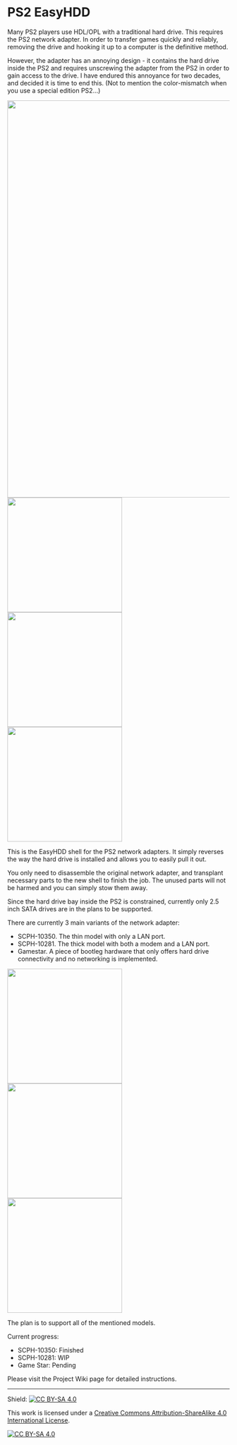 # PS2 EasyHDD

Many PS2 players use HDL/OPL with a traditional hard drive. This requires the PS2 network adapter. In order to transfer games quickly and reliably, removing the drive and hooking it up to a computer is the definitive method.

However, the adapter has an annoying design - it contains the hard drive inside the PS2 and requires unscrewing the adapter from the PS2 in order to gain access to the drive. I have endured this annoyance for two decades, and decided it is time to end this. (Not to mention the color-mismatch when you use a special edition PS2...)

<img width="900" src="https://github.com/jeffqchen/PS2EasyHDD/assets/25773768/4fd5e88e-4c01-4bcf-a07d-94a647c533dc">
<img width="260" src="https://github.com/jeffqchen/PS2EasyHDD/assets/25773768/cbf7f49d-89d0-48dc-979a-1ae9ca34dd44"> <img width="260" src="https://github.com/jeffqchen/PS2EasyHDD/assets/25773768/4fd6c3ee-3948-4e2a-8242-db25c6e4d845"> <img width="260" src="https://github.com/jeffqchen/PS2EasyHDD/assets/25773768/b5dda8d8-4696-4230-9d22-8acaf98a9a24">

This is the EasyHDD shell for the PS2 network adapters. It simply reverses the way the hard drive is installed and allows you to easily pull it out.

You only need to disassemble the original network adapter, and transplant necessary parts to the new shell to finish the job. The unused parts will not be harmed and you can simply stow them away.

Since the hard drive bay inside the PS2 is constrained, currently only 2.5 inch SATA drives are in the plans to be supported.

There are currently 3 main variants of the network adapter:
- SCPH-10350. The thin model with only a LAN port.
- SCPH-10281. The thick model with both a modem and a LAN port.
- Gamestar. A piece of bootleg hardware that only offers hard drive connectivity and no networking is implemented.
<img width="260" src="https://github.com/jeffqchen/PS2EasyHDD/assets/25773768/3dae5223-51e2-4c1d-8b0a-1a26d8518c04">
<img width="260" src="https://github.com/jeffqchen/PS2EasyHDD/assets/25773768/164e54a8-65c8-45e5-854a-024a7c6d4f74">
<img width="260" src="https://github.com/jeffqchen/PS2EasyHDD/assets/25773768/8cd87e3c-0461-457d-a4b6-63e9afd861f7">

The plan is to support all of the mentioned models.

Current progress:
- SCPH-10350: Finished
- SCPH-10281: WIP
- Game Star: Pending

Please visit the Project Wiki page for detailed instructions.

-----

Shield: [![CC BY-SA 4.0][cc-by-sa-shield]][cc-by-sa]

This work is licensed under a
[Creative Commons Attribution-ShareAlike 4.0 International License][cc-by-sa].

[![CC BY-SA 4.0][cc-by-sa-image]][cc-by-sa]

[cc-by-sa]: http://creativecommons.org/licenses/by-sa/4.0/
[cc-by-sa-image]: https://licensebuttons.net/l/by-sa/4.0/88x31.png
[cc-by-sa-shield]: https://img.shields.io/badge/License-CC%20BY--SA%204.0-lightgrey.svg
